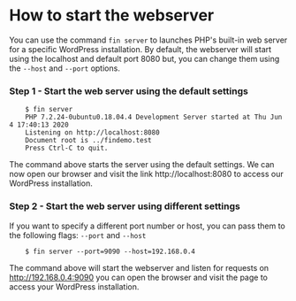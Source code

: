 # How to start the webserver

You can use the command `fin server` to launches PHP's built-in web server for a specific WordPress installation. By default, the webserver will start using the localhost and default port 8080 but, you can change them using the `--host` and `--port` options.

### Step 1 - Start the web server using the default settings

```
    $ fin server
    PHP 7.2.24-0ubuntu0.18.04.4 Development Server started at Thu Jun  4 17:40:13 2020
    Listening on http://localhost:8080
    Document root is ../findemo.test
    Press Ctrl-C to quit.
```

The command above starts the server using the default settings. We can now open our browser
and visit the link http://localhost:8080 to access our WordPress installation.

### Step 2 - Start the web server using different settings

If you want to specify a different port number or host, you can pass them to the following flags:
`--port` and `--host`

```
    $ fin server --port=9090 --host=192.168.0.4
```

The command above will start the webserver and listen for requests on http://192.168.0.4:9090
you can open the browser and visit the page to access your WordPress installation.
